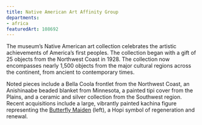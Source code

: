 ```yaml
---
title: Native American Art Affinity Group
departments:
- africa
featuredArt: 108692
---
```


The museum’s Native American art collection celebrates the artistic
achievements of America’s first peoples. The collection began with a
gift of 25 objects from the Northwest Coast in 1928. The collection now
encompasses nearly 1,500 objects from the major cultural regions across
the continent, from ancient to contemporary times.

Noted pieces include a Bella Coola frontlet from the Northwest Coast, an
Anishinaabe beaded blanket from Minnesota, a painted tipi cover from the
Plains, and a ceramic and silver collection from the Southwest region.
Recent acquisitions include a large, vibrantly painted kachina figure
representing the [Butterfly
Maiden](https://collections.artsmia.org/index.php?page=detail&id=108692) (left),
a Hopi symbol of regeneration and renewal.
